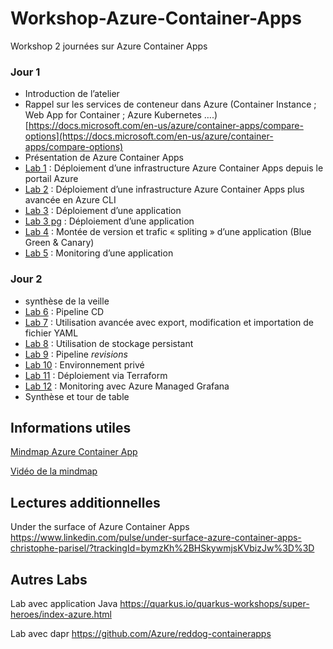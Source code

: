 # Workshop-Azure-Container-Apps
Workshop 2 journées sur Azure Container Apps

### Jour 1
-   Introduction de l’atelier
-   Rappel sur les services de conteneur dans Azure (Container Instance ; Web App for Container ; Azure Kubernetes ….) [https://docs.microsoft.com/en-us/azure/container-apps/compare-options](https://docs.microsoft.com/en-us/azure/container-apps/compare-options)
-   Présentation de Azure Container Apps
-   [Lab 1](/Lab_1/README.md) : Déploiement d’une infrastructure Azure Container Apps depuis le portail Azure
-   [Lab 2](/Lab_2/README.md) : Déploiement d’une infrastructure Azure Container Apps plus avancée en Azure CLI
-   [Lab 3](/Lab_3/README.md) : Déploiement d’une application
-   [Lab 3 pg](/Lab_3_pg/README.md) : Déploiement d’une application
-   [Lab 4](/Lab_4/README.md) : Montée de version et trafic « spliting » d’une application (Blue Green & Canary)
-   [Lab 5](/Lab_5/README.md) : Monitoring d’une application

### Jour 2
-   synthèse de la veille
-   [Lab 6](/Lab_6/README.md) : Pipeline CD
-   [Lab 7](/Lab_7/README.md) : Utilisation avancée avec export, modification et importation de fichier YAML
-   [Lab 8](/Lab_8/README.md) : Utilisation de stockage persistant 
-   [Lab 9](/Lab_9/README.md) : Pipeline _revisions_
-   [Lab 10](/Lab_10/README.md) : Environnement privé
-   [Lab 11](/Lab_11/README.md) : Déploiement via Terraform
-   [Lab 12](/Lab_12/README.md) : Monitoring avec Azure Managed Grafana
-   Synthèse et tour de table


## Informations utiles

[Mindmap Azure Container App](https://stanmindmaps01.z6.web.core.windows.net/azure_container_apps.html)

[Vidéo de la mindmap](https://youtu.be/MlnnciWNWh0)


## Lectures additionnelles

Under the surface of Azure Container Apps
https://www.linkedin.com/pulse/under-surface-azure-container-apps-christophe-parisel/?trackingId=bymzKh%2BHSkywmjsKVbizJw%3D%3D

## Autres Labs

Lab avec application Java
https://quarkus.io/quarkus-workshops/super-heroes/index-azure.html

Lab avec dapr
https://github.com/Azure/reddog-containerapps
